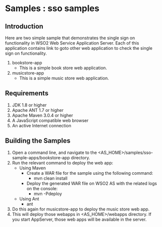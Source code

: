 Samples : sso samples
======================

Introduction
-------------

Here are two simple sample that demonstrates the single sign on functionality in WSO2 Web Service Application Server.
 Each of this application contains link to goto other web application to check the single sign on functionality.

1. bookstore-app
    * This is a simple book store web application.
2. musicstore-app
    * This is a simple music store web application.


Requirements
--------------

1. JDK 1.8 or higher
2. Apache ANT 1.7 or higher
3. Apache Maven 3.0.4 or higher
4. A JavaScript compatible web browser
5. An active Internet connection

Building the Samples
----------------------

1. Open a command line, and navigate to the <AS_HOME>/samples/sso-sample-apps/bookstore-app directory.
2. Run the relevant command to deploy the web app:
    * Using Maven
        * Create a WAR file for the sample using the following command:
            * mvn clean install
        * Deploy the generated WAR file on WSO2 AS with the related logs on the console:
            * mvn -Pdeploy
    * Using Ant
        * ant
3. Do this again for musicstore-app to deploy the music store web app.
3. This will deploy those webapps in <AS_HOME>/webapps directory. If you start AppServer, those web apps will be
available in the server.
